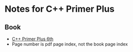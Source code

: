 # Notes for C++ Primer Plus
## Book
- [C++ Primer Plus 6th](https://pan.baidu.com/s/13-cIN3T-doOgt8_JHdWIJA?pwd=mwg6)
- Page number is pdf page index, not the book page index